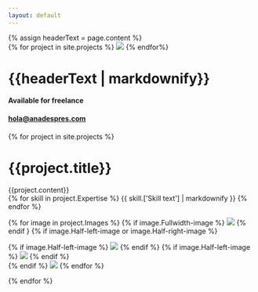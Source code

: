 ```yaml
---
layout: default
---
```


<div class="header-imager">
  {% assign headerText = page.content %}
  <div class="header-image-container">
    {% for project in site.projects %}
      <img src="{{project.['Cover Image']}}">
    {% endfor%}
  </div>
  <div class="header-text">
    <h1>{{headerText | markdownify}}</h1>
  </div>
  <div class="header-footer">
    <div class="flex">
      <div class="left">
        <h4>Available for freelance</h4>
      </div>
      <div class="right">
        <h4><a href="mailto:hola@anadespres.com">hola@anadespres.com</a><h4>
      </div>
    </div>
  </div>
</div>

{% for project in site.projects %}
  <h1 class="project-title">{{project.title}}</h1>
  <div class="project-description">
    {{project.content}}
  </div>
  <div class="project-expertise">
    {% for skill in project.Expertise %}
      {{ skill.['Skill text'] | markdownify }}
    {% endfor %}
  </div>

  {% for image in project.Images %}
    {% if image.Fullwidth-image %}
      <img src="{{image.Fullwidth-image}}">
    {% endif }
    {% if image.Half-left-image or image.Half-right-image %}
    <div class="flex left-right">
      {% if image.Half-left-image %}
        <img src="{{image.Half-left-image}}">
      {% endif %}
      {% if image.Half-left-image %}
        <img src="{{image.Half-right-image}}">
      {% endif %}
    </div>
    {% endif %}
    <img src="{{image.Image}}">
  {% endfor %}

{% endfor %}
